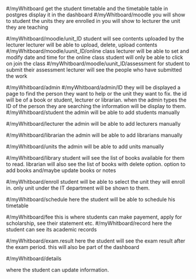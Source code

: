 #/myWhitboard
get the student timetable and the timetable table in postgres
display it in the dashboard
#/myWhitboard/moodle
you will show to student the units they are enrolled in
you will show to lecturer the unit they are teaching

#/myWhitboard/moodle/unit_ID
student will see contents uploaded by the lecturer
lecturer will be able to upload, delete, upload contents
#/myWhitboard/moodle/uunit_ID/online class
lecturer will be able to set and modify date and time for the online class
student will only be able to click on join the class 
#/myWhitboard/moodle/uunit_ID/assessment 
for student to submit their assessment 
lecturer will see the people who have submitted the work

#/myWhitboard/admin
#/myWhitboard/admin/ID
they will be displayed a page to find the person they want to help
or the unit they want to fix. the id will be of a book or student, lecturer or librarian. 
when the admin types the ID of the person they are searching the information will be display to them. 
#/myWhitboard/student
the admin will be able to add students manually

#/myWhitboard/lecturer
the admin will be able to add lecturers manually

#/myWhitboard/librarian
the admin will be able to add librarians manually

#/myWhitboard/units
the admin will be able to add units manually

#/myWhitboard/library
student will see the list of books available for them to read. 
librarian will also see the list of books with delete option. option to add books and/maybe update books or notes

#/myWhitboard/enroll
student will be able to select the unit they will enroll in. 
only unit under the IT department will be shown to them. 

#/myWhitboard/schedule
here the student will be able to schedule his timetable

#/myWhitboard/fee
this is where students can make payement, apply for scholarship, see their statement etc. 
#/myWhitboard/record
here the student can see its academic records

#/myWhitboard/exam.result
here the student will see the exam result after the exam period. this will also be part of the dashboard

#/myWhitboard/details

where the student can update information. 





